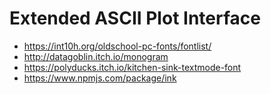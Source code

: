 # Extended ASCII Plot Interface

- https://int10h.org/oldschool-pc-fonts/fontlist/
- http://datagoblin.itch.io/monogram
- https://polyducks.itch.io/kitchen-sink-textmode-font
- https://www.npmjs.com/package/ink

